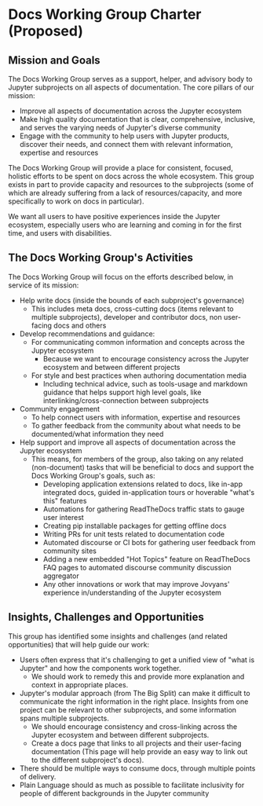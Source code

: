 # Docs Working Group Charter (Proposed)

## Mission and Goals

The Docs Working Group serves as a support, helper, and advisory body to Jupyter subprojects on all aspects of documentation. The core pillars of our mission:

- Improve all aspects of documentation across the Jupyter ecosystem
- Make high quality documentation that is clear, comprehensive, inclusive, and serves the varying needs of Jupyter's diverse community
- Engage with the community to help users with Jupyter products, discover their needs, and connect them with relevant information, expertise and resources

The Docs Working Group will provide a place for consistent, focused, holistic efforts to be spent on docs across the whole ecosystem. This group exists in part to provide capacity and resources to the subprojects (some of which are already suffering from a lack of resources/capacity, and more specifically to work on docs in particular).

We want all users to have positive experiences inside the Jupyter ecosystem, especially users who are learning and coming in for the first time, and users with disabilities.

## The Docs Working Group's Activities

The Docs Working Group will focus on the efforts described below, in service of its mission:

- Help write docs (inside the bounds of each subproject's governance)
    - This includes meta docs, cross-cutting docs (items relevant to multiple subprojects), developer and contributor docs, non user-facing docs and others
- Develop recommendations and guidance:
	- For communicating common information and concepts across the Jupyter ecosystem
        - Because we want to encourage consistency across the Jupyter ecosystem and between different projects
	- For style and best practices when authoring documentation media
        - Including technical advice, such as tools-usage and markdown guidance that helps support high level goals, like interlinking/cross-connection between subprojects
- Community engagement
	- To help connect users with information, expertise and resources
	- To gather feedback from the community about what needs to be documented/what information they need
- Help support and improve all aspects of documentation across the Jupyter ecosystem
	- This means, for members of the group, also taking on any related (non-document) tasks that will be beneficial to docs and support the Docs Working Group's goals, such as:
        - Developing application extensions related to docs, like in-app integrated docs, guided in-application tours or hoverable "what's this" features
        - Automations for gathering ReadTheDocs traffic stats to gauge user interest
        - Creating pip installable packages for getting offline docs
        - Writing PRs for unit tests related to documentation code
        - Automated discourse or CI bots for gathering user feedback from community sites
        - Adding a new embedded "Hot Topics" feature on ReadTheDocs FAQ pages to automated discourse community discussion aggregator
        - Any other innovations or work that may improve Jovyans' experience in/understanding of the Jupyter ecosystem
 
## Insights, Challenges and Opportunities

This group has identified some insights and challenges (and related opportunities) that will help guide our work:

- Users often express that it's challenging to get a unified view of "what is Jupyter" and how the components work together.
    - We should work to remedy this and provide more explanation and context in appropriate places.
- Jupyter's modular approach (from The Big Split) can make it difficult to communicate the right information in the right place. Insights from one project can be relevant to other subprojects, and some information spans multiple subprojects.
    - We should encourage consistency and cross-linking across the Jupyter ecosystem and between different subprojects.
    - Create a docs page that links to all projects and their user-facing documentation (This page will help provide an easy way to link out to the different subproject's docs).
- There should be multiple ways to consume docs, through multiple points of delivery.
- Plain Language should as much as possible to facilitate inclusivity for people of different backgrounds in the Jupyter community
